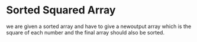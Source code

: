 # Sorted Squared Array

we are given a sorted array and have to give a newoutput array which is the square of each number and the final array should also be sorted.